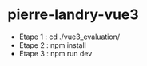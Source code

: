 # pierre-landry-vue3
- Etape 1 : cd ./vue3_evaluation/
- Etape 2 : npm install
- Etape 3 : npm run dev
